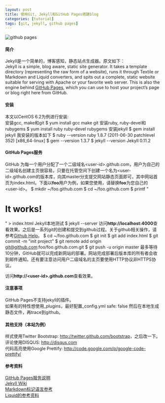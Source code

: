 ```yaml
---
layout: post
title: 使用Git, Jekyll和GitHub Pages搭建blog
categories: [tutorial]
tags: [git, jekyll, github pages]
---
```


![github pages][0]

#### 简介
Jekyll是一个简单的，博客感知，静态站点生成器。原文如下：  
Jekyll is a simple, blog aware, static site generator. It takes a template directory (representing the raw form of a website), runs it through Textile or Markdown and Liquid converters, and spits out a complete, static website suitable for serving with Apache or your favorite web server. This is also the engine behind [GitHub Pages][2], which you can use to host your project’s page or blog right here from GitHub.  

#### 安装
本文以CentOS 6.2为例进行安装:  
安装gcc, make和git
    $ yum install gcc make git
安装ruby, ruby-devel和rubygems
    $ yum install ruby ruby-devel rubygems
安装jekyll
    $ gem install jekyll
我安装的版本如下
    $ ruby --version
    ruby 1.8.7 (2011-06-30 patchlevel 352) [x86_64-linux]
    $ gem --version
    1.3.7
    $ jekyll --version
    Jekyll 0.11.2

#### GitHub Pages服务
GitHub 为每一个用户分配了一个二级域名&lt;user-id&gt;.github.com，用户为自己的二级域名创建主页很容易，只要在托管空间下创建一个名为&lt;user-id&gt;.github.com的版本库，向其master分支提交网站静态页面即可，其中网站首页为index.html。下面以**foo**用户为例，如果您使用，请替换**foo**为您自己的&lt;user-id&gt;。 
    $ mkdir ~/foo.github.com
    $ cd ~/foo.github.com
    $ printf "<h1>It works!</h1>" > index.html
Jekyll本地测试
    $ jekyll --server
访问**http://localhost:4000**查看效果。之后是一系列git的创建和提交到github过程。关于github相关操作，请参考[Github Help][8]。
    $ cd ~/foo.github.com
    $ git init
    $ git add index.html
    $ git commit -m "init project"
    $ git remote add origin git@github.com:foo/foo.github.com.git
    $ git push -u origin master
最多等待10分钟，GitHub就可以完成新网站的部署。网站完成部署后版本库的所有者会收到邮件通知。还有要注意访问用户二级域名的主页要使用HTTP协议非HTTPS协议。  

访问**http://&lt;user-id&gt;.github.com**查看效果。

#### 注意事项
GitHub Pages不支持jekyll的插件。  
如果有的特性想使用\_plugins，最好配置\_config.yml
    safe: false
然后在本地生成静态文件，再trace到github。

#### 其他支持（本站为例）
样式使用Twitter Bootstrap: <http://twitter.github.com/bootstrap>，之后改一下。  
评论使用DISQUS: <http://disqus.com>  
代码高亮使用Google Prettify: <http://code.google.com/p/google-code-prettify/>  

#### 参考资料
[GitHub Pages服务说明][2]  
[Jekyll Wiki][3]  
[Markdown标记语言参考][4]  
[Liquid的参考资料][7]


[0]: http://pages.github.com/logo_pages.png "github pages"
[1]: http://git-scm.com
[2]: https://pages.github.com
[3]: https://github.com/mojombo/jekyll
[4]: http://daringfireball.net/projects/markdown/
[5]: http://disqus.com
[6]: https://github.com/plusjade/jekyll-bootstrap
[7]: https://github.com/Shopify/liquid/wiki/Liquid-for-Designers
[8]: http://help.github.com
